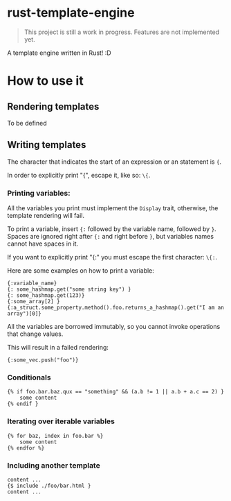# rust-template-engine

> This project is still a work in progress. Features are not implemented yet.

A template engine written in Rust! :D

# How to use it

## Rendering templates

To be defined

## Writing templates

The character that indicates the start of an expression or an statement is `{`.

In order to explicitly print "{", escape it, like so: `\{`.

### Printing variables:

All the variables you print must implement the `Display` trait, otherwise, the template rendering will fail.

To print a variable, insert `{:` followed by the variable name, followed by `}`.
Spaces are ignored right after `{:` and right before `}`, but variables names cannot have spaces in it.

If you want to explicitly print "{:" you must escape the first character: `\{:`.

Here are some examples on how to print a variable:

    {:variable_name}
    {: some_hashmap.get("some string key") }
    {: some_hashmap.get(123)}
    {:some_array[2] }
    {:a_struct.some_property.method().foo.returns_a_hashmap().get("I am an array")[0]}

All the variables are borrowed immutably, so you cannot invoke operations that change values.

This will result in a failed rendering:

    {:some_vec.push("foo")}

### Conditionals

    {% if foo.bar.baz.qux == "something" && (a.b != 1 || a.b + a.c == 2) }
        some content
    {% endif }

### Iterating over iterable variables

    {% for baz, index in foo.bar %}
        some content
    {% endfor %}

### Including another template

    content ...
    {$ include ./foo/bar.html }
    content ...
